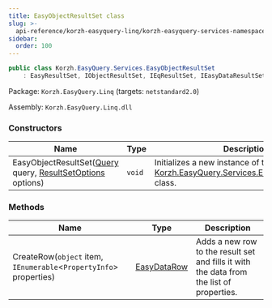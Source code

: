 ```yaml
---
title: EasyObjectResultSet class
slug: >-
  api-reference/korzh-easyquery-linq/korzh-easyquery-services-namespace/easyobjectresultset-class
sidebar:
  order: 100
---
```


```csharp
public class Korzh.EasyQuery.Services.EasyObjectResultSet
    : EasyResultSet, IObjectResultSet, IEqResultSet, IEasyDataResultSet, IDisposable

```
Package: `Korzh.EasyQuery.Linq` (targets: `netstandard2.0`)

Assembly: `Korzh.EasyQuery.Linq.dll`

### Constructors

| Name | Type | Description | 
| --- | --- | --- | 
| EasyObjectResultSet([Query](/easyquery/docs/api-reference/korzh-easyquery/korzh-easyquery-namespace/query-class) query, [ResultSetOptions](/easyquery/docs/api-reference/korzh-easyquery/korzh-easyquery-services-namespace/resultsetoptions-class) options) | `void` | Initializes a new instance of the [Korzh.EasyQuery.Services.EasyObjectResultSet](/easyquery/docs/api-reference/korzh-easyquery-linq/korzh-easyquery-services-namespace/easyobjectresultset-class) class. | 


### Methods

| Name | Type | Description | 
| --- | --- | --- | 
| CreateRow(`object` item, `IEnumerable`&lt;`PropertyInfo`&gt; properties) | [EasyDataRow](/easyquery/docs/api-reference/easydata-core/easydata-namespace/easydatarow-class) | Adds a new row to the result set and fills it with the data from the list of properties. |
